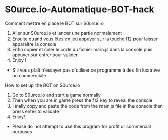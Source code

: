 # S0urce.io-Automatique-BOT-hack


Comment mettre en place le BOT sur S0urce.io


1) Aller sur S0urce.io et lancer une partie normalement
2) Ensuite quand vous êtes en jeu appuyer sur la touche f12 pour laisser apparaître la console 
3) Enfin copier et coler le code du fichier main.js dans la console puis appuyer sur entrer pour valider
4) Enjoy !
* S'il vous plaît n'essayer pas d'utiliser ce programme à des fin lucrative ou commerciale


How to set up the BOT on S0urce.io


1) Go to S0urce.io and start a game normally
2) Then when you are in game press the f12 key to reveal the console
3) Finally copy and paste the code from the main.js file in the console then press enter to validate
4) Enjoy!
* Please do not attempt to use this program for profit or commercial purposes
